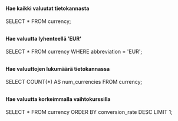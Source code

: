 #### Hae kaikki valuutat tietokannasta
SELECT * FROM currency;

##
#### Hae valuutta lyhenteellä 'EUR'
SELECT * FROM currency WHERE abbreviation = 'EUR';

##
#### Hae valuuttojen lukumäärä tietokannassa
SELECT COUNT(*) AS num_currencies FROM currency;

##
#### Hae valuutta korkeimmalla vaihtokurssilla
SELECT * FROM currency ORDER BY conversion_rate DESC LIMIT 1;